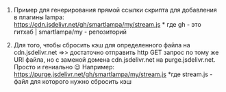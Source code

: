 1) Пример для генерирования прямой ссылки скрипта для добавления в плагины lampa:  
https://cdn.jsdelivr.net/gh/smartlampa/my/stream.js  * где gh - это гитхаб | smartlampa/my - репозиторий 

2) Для того, чтобы сбросить кэш для определенного файла на cdn.jsdelivr.net =>> достаточно отправить http GET запрос по тому же URI файла, но с заменой домена cdn.jsdelivr.net на purge.jsdelivr.net. Просто и гениально 😉 Например: https://purge.jsdelivr.net/gh/smartlampa/my/stream.js    *где stream.js - файл для которого нужно сбросить кэш

